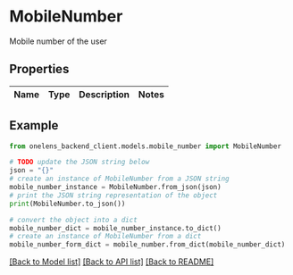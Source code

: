 # MobileNumber

Mobile number of the user

## Properties

Name | Type | Description | Notes
------------ | ------------- | ------------- | -------------

## Example

```python
from onelens_backend_client.models.mobile_number import MobileNumber

# TODO update the JSON string below
json = "{}"
# create an instance of MobileNumber from a JSON string
mobile_number_instance = MobileNumber.from_json(json)
# print the JSON string representation of the object
print(MobileNumber.to_json())

# convert the object into a dict
mobile_number_dict = mobile_number_instance.to_dict()
# create an instance of MobileNumber from a dict
mobile_number_form_dict = mobile_number.from_dict(mobile_number_dict)
```
[[Back to Model list]](../README.md#documentation-for-models) [[Back to API list]](../README.md#documentation-for-api-endpoints) [[Back to README]](../README.md)



